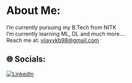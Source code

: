 # About Me:
I’m currently pursuing my B.Tech from NITK<br> I’m currently learning ML, DL and much more....<br>Reach me at: vijayvkb98@gmail.com<br>


## 🌐 Socials:
[![LinkedIn](https://img.shields.io/badge/LinkedIn-%230077B5.svg?logo=linkedin&logoColor=white)](https://www.linkedin.com/in/vijay-kumar-b-vkb007/) 

<!-- Proudly created with GPRM ( https://gprm.itsvg.in ) -->
